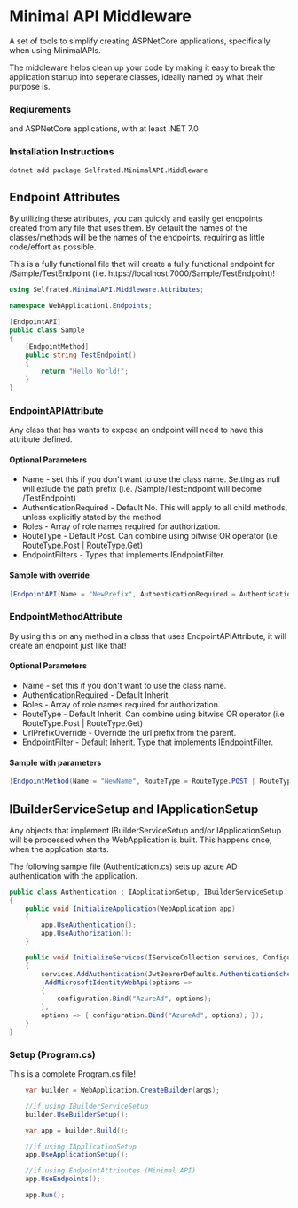 ﻿# Minimal API Middleware

A set of tools to simplify creating ASPNetCore applications, specifically when using MinimalAPIs.

The middleware helps clean up your code by making it easy to break the application startup into seperate classes, ideally named by what their purpose is. 


### Reqiurements
and ASPNetCore applications, with at least .NET 7.0

### Installation Instructions

```shell
dotnet add package Selfrated.MinimalAPI.Middleware
```

## Endpoint Attributes
By utilizing these attributes, you can quickly and easily get endpoints created from any file that uses them. By default the names of the classes/methods will be the names of the endpoints, requiring as little code/effort as possible.

This is a fully functional file that will create a fully functional endpoint for /Sample/TestEndpoint (i.e. https://localhost:7000/Sample/TestEndpoint)!

```csharp
using Selfrated.MinimalAPI.Middleware.Attributes;

namespace WebApplication1.Endpoints;

[EndpointAPI]
public class Sample
{
    [EndpointMethod]
    public string TestEndpoint()
    {
        return "Hello World!";
    }
}
```

### EndpointAPIAttribute
Any class that has wants to expose an endpoint will need to have this attribute defined. 

#### Optional Parameters
* Name - set this if you don't want to use the class name. Setting as null will exlude the path prefix (i.e. /Sample/TestEndpoint will become /TestEndpoint)
* AuthenticationRequired - Default No. This will apply to all child methods, unless explicitly stated by the method
* Roles - Array of role names required for authorization.
* RouteType - Default Post. Can combine using bitwise OR operator (i.e RouteType.Post | RouteType.Get)
* EndpointFilters - Types that implements IEndpointFilter.

#### Sample with override
```csharp
[EndpointAPI(Name = "NewPrefix", AuthenticationRequired = AuthenticationRequired.Yes)]
```

### EndpointMethodAttribute
By using this on any method in a class that uses EndpointAPIAttribute, it will create an endpoint just like that!

#### Optional Parameters
* Name - set this if you don't want to use the class name.
* AuthenticationRequired - Default Inherit.
* Roles - Array of role names required for authorization.
* RouteType - Default Inherit. Can combine using bitwise OR operator (i.e RouteType.Post | RouteType.Get)
* UrlPrefixOverride - Override the url prefix from the parent.
* EndpointFilter - Default Inherit. Type that implements IEndpointFilter.

#### Sample with parameters
```csharp
[EndpointMethod(Name = "NewName", RouteType = RouteType.POST | RouteType.PUT)]
```

## IBuilderServiceSetup and IApplicationSetup

Any objects that implement IBuilderServiceSetup and/or IApplicationSetup will be processed when the WebApplication is built. This happens once, when the applcation starts.

The following sample file (Authentication.cs) sets up azure AD authentication with the application.

```csharp
public class Authentication : IApplicationSetup, IBuilderServiceSetup
{
    public void InitializeApplication(WebApplication app)
    {
        app.UseAuthentication();
        app.UseAuthorization();
    }

    public void InitializeServices(IServiceCollection services, ConfigurationManager configuration, ConfigureHostBuilder host)
    {
        services.AddAuthentication(JwtBearerDefaults.AuthenticationScheme)
        .AddMicrosoftIdentityWebApi(options =>
        {
            configuration.Bind("AzureAd", options);
        },
        options => { configuration.Bind("AzureAd", options); });
    }
}

```

### Setup (Program.cs)

This is a complete Program.cs file!

```csharp
    var builder = WebApplication.CreateBuilder(args);

    //if using IBuilderServiceSetup
    builder.UseBuilderSetup();

    var app = builder.Build();

    //if using IApplicationSetup
    app.UseApplicationSetup();

    //if using EndpointAttributes (Minimal API)
    app.UseEndpoints();

    app.Run();
```





